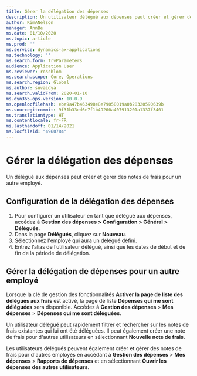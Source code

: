 ```yaml
---
title: Gérer la délégation des dépenses
description: Un utilisateur délégué aux dépenses peut créer et gérer des notes de frais pour un autre employé de l'organisation.
author: KimANelson
manager: AnnBe
ms.date: 01/10/2020
ms.topic: article
ms.prod: ''
ms.service: dynamics-ax-applications
ms.technology: ''
ms.search.form: TrvParameters
audience: Application User
ms.reviewer: roschlom
ms.search.scope: Core, Operations
ms.search.region: Global
ms.author: suvaidya
ms.search.validFrom: 2020-01-10
ms.dyn365.ops.version: 10.0.9
ms.openlocfilehash: ebe9a47b463498e8e79058019a0b28320590639b
ms.sourcegitcommit: 9f31b33ed6e7f1b49200a407913201a1337f3401
ms.translationtype: HT
ms.contentlocale: fr-FR
ms.lasthandoff: 01/14/2021
ms.locfileid: "4960784"
---
```

# <a name="manage-expense-delegation"></a>Gérer la délégation des dépenses

Un délégué aux dépenses peut créer et gérer des notes de frais pour un autre employé.

## <a name="configure-expense-delegation"></a>Configuration de la délégation des dépenses

1. Pour configurer un utilisateur en tant que délégué aux dépenses, accédez à **Gestion des dépenses > Configuration > Général > Délégués**.
2. Dans la page **Délégués**, cliquez sur **Nouveau**.
3. Sélectionnez l'employé qui aura un délégué défini. 
4. Entrez l’alias de l’utilisateur délégué, ainsi que les dates de début et de fin de la période de délégation.

## <a name="manage-expense-delegation-for-another-employee"></a>Gérer la délégation de dépenses pour un autre employé

Lorsque la clé de gestion des fonctionnalités **Activer la page de liste des délégués aux frais** est activé, la page de liste **Dépenses qui me sont déléguées** sera disponible. Accédez à **Gestion des dépenses** > **Mes dépenses** > **Dépenses qui me sont déléguées**.

Un utilisateur délégué peut rapidement filtrer et rechercher sur les notes de frais existantes qui lui ont été déléguées. Il peut également créer une note de frais pour d'autres utilisateurs en sélectionnant **Nouvelle note de frais**.

Les utilisateurs délégués peuvent également créer et gérer des notes de frais pour d'autres employés en accédant à **Gestion des dépenses** > **Mes dépenses** > **Rapports de dépenses** et en sélectionnant **Ouvrir les dépenses des autres utilisateurs**.
